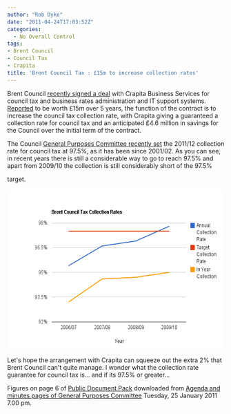 ```yaml
---
author: "Rob Dyke"
date: "2011-04-24T17:03:52Z"
categories:
  - No Overall Control
tags:
- Brent Council
- Council Tax
- Crapita
title: 'Brent Council Tax : £15m to increase collection rates'
---
```

Brent Council [recently signed a deal](http://www.capita.co.uk/media/Pages/LondonBoroughofBrentsigns%C2%A315millioncontractwithCapitatoadministerrevenuesservice.aspx) with Crapita Business Services for council tax and business rates administration and IT support systems. [Reported](http://www.guardian.co.uk/government-computing-network/2011/apr/05/brent-capita-revenue-collection-contract?&#038;) to be worth £15m over 5 years, the function of the contract is to increase the council tax collection rate, with Crapita giving a guaranteed a collection rate for council tax and an anticipated £4.6 million in savings for the Council over the initial term of the contract.

The Council [General Purposes Committee recently set](http://democracy.brent.gov.uk/ieListDocuments.aspx?CId=153&#038;MId=1385&#038;Ver=4) the 2011/12 collection rate for council tax at 97.5%, as it has been since 2001/02. As you can see, in recent years there is still a considerable way to go to reach 97.5% and apart from 2009/10 the collection is still considerably short of the 97.5%
  
target.

<a href="http://www.robdyke.com/noc/2011/04/24/brent-council-tax/chart_1/" rel="attachment wp-att-488"><img src="/pubfiles/2011/04/chart_1.png" alt="" title="Brent Council Tax collection against target" width="580" height="371" class="aligncenter size-full wp-image-488" /></a>

Let's hope the arrangement with Crapita can squeeze out the extra 2% that Brent Council can't quite manage. I wonder what the collection rate guarantee for council tax is... and if its 97.5% or greater...

Figures on page 6 of [Public Document Pack](/pubfiles/2011/04/Public-Document-Pack-Brent-Council-GPC-Jan-2011.pdf) downloaded from [Agenda and minutes pages of General Purposes Committee](http://democracy.brent.gov.uk/ieListDocuments.aspx?CId=153&#038;MId=1385&#038;Ver=4) Tuesday, 25 January 2011 7.00 pm.
